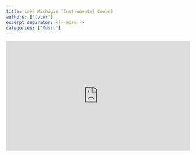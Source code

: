 ```yaml
---
title: Lake Michigan (Instrumental Cover)
authors: ['tyler']
excerpt_separator: <!--more-->
categories: ["Music"]
---
```


<iframe width="100%" height="300" scrolling="no" frameborder="no" src="https://w.soundcloud.com/player/?url=https%3A%2F%2Fapi.soundcloud.com%2Ftracks%2F258343796&amp;auto_play=false&amp;hide_related=false&amp;visual=true&amp;show_comments=true&amp;color=false&amp;show_user=true&amp;show_reposts=false"></iframe>

<!--more-->
